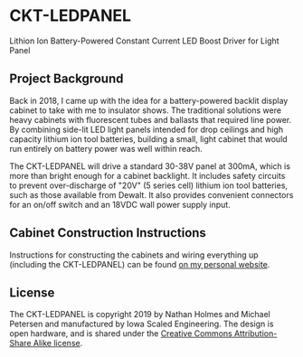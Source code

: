 # CKT-LEDPANEL
Lithion Ion Battery-Powered Constant Current LED Boost Driver for Light Panel

## Project Background

Back in 2018, I came up with the idea for a battery-powered backlit display
cabinet to take with me to insulator shows.  The traditional solutions were
heavy cabinets with fluorescent tubes and ballasts that required line power.
By combining side-lit LED light panels intended for drop ceilings and high capacity lithium ion tool
batteries, building a small, light cabinet that would run entirely on battery power
was well within reach.

The CKT-LEDPANEL will drive a standard 30-38V panel at 300mA, which is more
than bright enough for a cabinet backlight.  It includes safety circuits to
prevent over-discharge of "20V" (5 series cell) lithium ion tool batteries,
such as those available from Dewalt.  It also provides convenient connectors
for an on/off switch and an 18VDC wall power supply input.

## Cabinet Construction Instructions

Instructions for constructing the cabinets and wiring everything up
(including the CKT-LEDPANEL) can be found [on my personal
website](https://www.ndholmes.com/projects/ins-cabinet/ins-cab-instructions-v1.0.pdf).

## License

The CKT-LEDPANEL is copyright 2019 by Nathan Holmes and Michael Petersen and manufactured by Iowa
Scaled Engineering.  The design is open hardware, and is shared under the
[Creative Commons Attribution-Share Alike
license](https://creativecommons.org/licenses/by-sa/4.0/legalcode).
